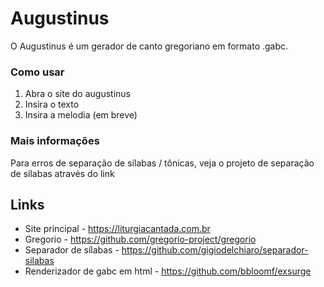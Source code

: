 # Augustinus
O Augustinus é um gerador de canto gregoriano em formato .gabc.

### Como usar
1. Abra o site do augustinus
2. Insira o texto
3. Insira a melodia (em breve)

### Mais informações
Para erros de separação de sílabas / tônicas, veja o projeto de separação de sílabas através do link
## Links
- Site principal - https://liturgiacantada.com.br
- Gregorio - https://github.com/gregorio-project/gregorio
- Separador de sílabas - https://github.com/gigiodelchiaro/separador-silabas
- Renderizador de gabc em html - https://github.com/bbloomf/exsurge
